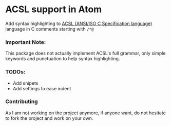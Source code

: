 # ACSL support in Atom


Add syntax highlighting to [ACSL (ANSI/ISO C Specification language)](https://frama-c.com/acsl.html) language in C comments starting with `/*@`


### Important Note:
This package does not actually implement ACSL's full grammar, only simple keywords and punctuation to help syntax highlighting.

### TODOs:
* Add snipets
* Add settings to ease indent

### Contributing
As I am not working on the project anymore, if anyone want, do not hesitate to fork the project and work on your own.
